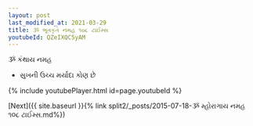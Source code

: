 ```yaml
---
layout: post
last_modified_at: 2021-03-29
title: ૐ ભૂતકૃતે નમહ ૧૦૮ ટાઈમ્સ
youtubeId: QZeIXQC5yAM
---
```

 
 
 ૐ કંથાય નમહ  
 
 -  સુખની ઉચ્ચ મર્યાદા કોણ છે 
 
  
 
  
 
 
 
 
 
 


{% include youtubePlayer.html id=page.youtubeId %}
 
[Next]({{ site.baseurl }}{% link  split2/_posts/2015-07-18-ૐ મ્હોરાગાય નમહ ૧૦૮ ટાઈમ્સ.md%})
 
